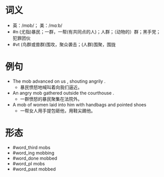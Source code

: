 # 词义
- 英：/mɒb/； 美：/mɑːb/
- #n (尤指)暴民；一群，一帮(有共同点的人)；人群；（动物的）群；黑手党；犯罪团伙
- #vt (鸟群或兽群)围攻，聚众袭击；(人群)围聚，围拢
# 例句
- The mob advanced on us , shouting angrily .
	- 暴民愤怒地喊叫着向我们逼近。
- An angry mob gathered outside the courthouse .
	- 一群愤怒的暴民聚集在法院外。
- A mob of women laid into him with handbags and pointed shoes
	- 一帮女人用手提包砸他，用鞋尖踢他。
# 形态
- #word_third mobs
- #word_ing mobbing
- #word_done mobbed
- #word_pl mobs
- #word_past mobbed
